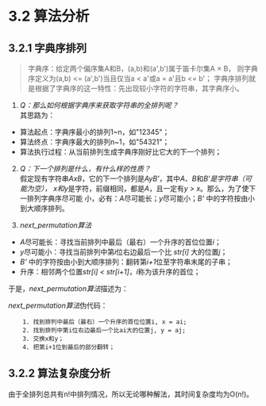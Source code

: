 # 3.2 算法分析 #

## 3.2.1 字典序排列 ##

> 字典序：给定两个偏序集A和B，(a,b)和(a',b')属于笛卡尔集A × B，
> 则字典序定义为(a,b) <= (a',b')当且仅当a < a'或a = a'且b <= b'；
> 字典序排列就是根据了字典序的这一特性：先出现较小字符的字符串，其字典序小。

1. *Q：那么如何根据字典序来获取字符串的全排列呢？*  
其思路为：
- 算法起点：字典序最小的排列1~n，如"12345"；
- 算法终点：字典序最大的排列n~1，如"54321"；
- 算法执行过程：从当前排列生成字典序刚好比它大的下一个排列；

2. *Q：下一个排列是什么，有什么样的性质？*  
假定现有字符串*AxB*，它的下一个排列是*AyB'*，其中*A*、*B*和*B'*是字符串（可能为空），
*x*和*y*是字符，前缀相同，都是*A*，且一定有*y > x*。那么，为了使下一排列字典序尽可能
小，必有：*A*尽可能长；*y*尽可能小；*B'* 中的字符按由小到大顺序排列。

3. *next_permutation算法*  
- *A*尽可能长：寻找当前排列中最后（最右）一个升序的首位位置*i*；
- *y*尽可能小：寻找当前排列中第*i*位右边最后一个比 *str[i]* 大的位置*j*；
- *B'* 中的字符按由小到大顺序排列：翻转第*i+1*位至字符串末尾的子串；
- 升序：相邻两个位置*str[i] < str[i+1]*，*i*称为该升序的首位；

于是，*next_permutation算法*描述为：

*next_permutation算法*伪代码：
```
    1. 找到排列中最后（最右）一个升序的首位位置i, x = ai;
    2. 找到排列中第i位右边最后一个比ai大的位置j, y = aj;
    3. 交换x和y；
    4. 把第i+1位到最后的部分翻转；
```

## 3.2.2 算法复杂度分析 ##
由于全排列总共有n!中排列情况，所以无论哪种解法，其时间复杂度均为O(n!)。